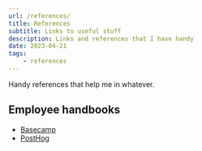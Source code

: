 ```yaml
---
url: /references/
title: References
subtitle: Links to useful stuff
description: Links and references that I have handy
date: 2023-04-21
tags:
    - references
---
```


Handy references that help me in whatever. 

<section>

## Employee handbooks


- [Basecamp](https://basecamp.com/handbook)
- [PostHog](https://posthog.com/handbook)


</section>